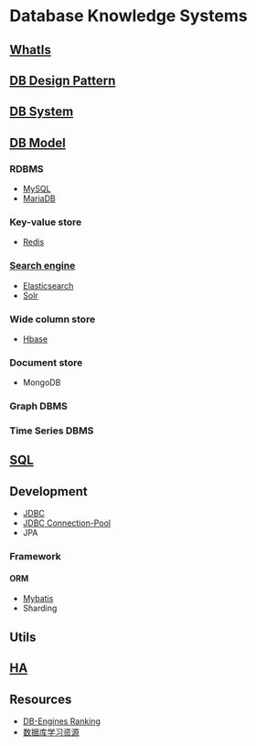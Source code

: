 # Database Knowledge Systems

## [WhatIs](WhatIs.md)

## [DB Design Pattern](db-dp/README.md)

## [DB System](db-system/README.md)

## [DB Model](db-model/README.md)
### RDBMS
* [MySQL](https://github.com/SunnnyChan/knowledge-Sys-of-MySQL)
* [MariaDB](https://www.tuicool.com/articles/fUniAbQ)

### Key-value store
* [Redis](z_KV/redis/README.md)

### [Search engine](z_SE/README.md)
* [Elasticsearch](z_SE/y_ES/README.md)
* [Solr](z_SE/y_solr/README.md)

### Wide column store
* [Hbase](z_Column-Store/hbase/README.md)

### Document store
* MongoDB

### Graph DBMS

### Time Series DBMS

## [SQL](db-SQL/README.md)

## Development
* [JDBC](/db-dev/jdbc/README.md)
* [JDBC Connection-Pool](/db-dev/CP/README.md)
* JPA
### Framework
#### ORM
* [Mybatis](db-dev/mybatis/README.md)
* Sharding

## Utils

## [HA](db-HA/README.md)

## Resources
* [DB-Engines Ranking](https://db-engines.com/en/ranking)
* [数据库学习资源](https://yq.aliyun.com/articles/37308?spm=a2c4e.11155435.0.0.76751373Z8lEnY)
